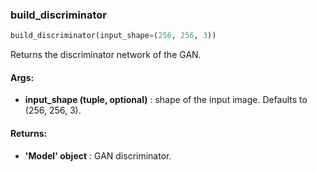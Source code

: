 

### build_discriminator
```python
build_discriminator(input_shape=(256, 256, 3))
```
Returns the discriminator network of the GAN.

#### Args:

* **input_shape (tuple, optional)** :  shape of the input image. Defaults to (256, 256, 3).

#### Returns:

* **'Model' object** :  GAN discriminator.